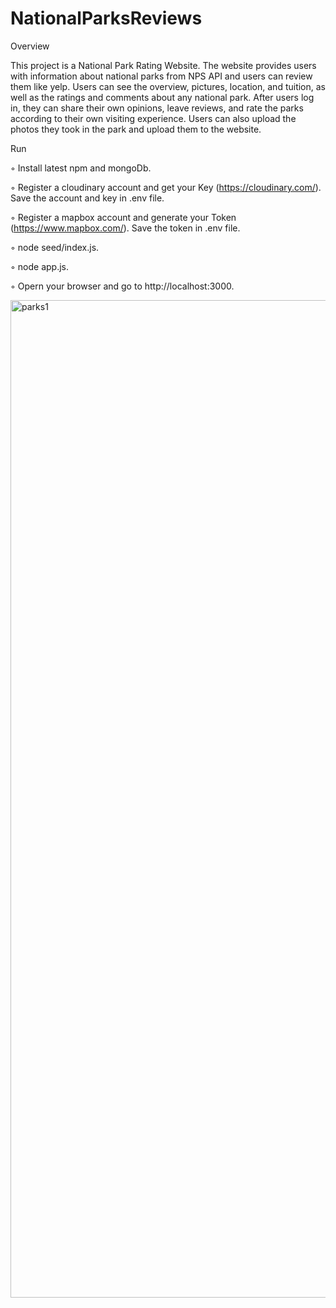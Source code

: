 # NationalParksReviews

Overview

This project is a National Park Rating Website. The website provides users with information about national parks from NPS API and users can review them like yelp. Users can see the overview, pictures, location, and tuition, as well as  the ratings and comments about any national park. After users log in, they can share their own opinions, leave reviews, and rate the parks according to their own visiting experience. Users can also upload the photos they took in the park and upload them to the website.

Run

◦ Install latest npm and mongoDb.

◦ Register a cloudinary account and get your Key (https://cloudinary.com/). Save the account and key in .env file.

◦ Register a mapbox account and generate your Token (https://www.mapbox.com/). Save the token in .env file.

◦ node seed/index.js.

◦ node app.js.

◦ Opern your browser and go to http://localhost:3000.

<img width="1596" alt="parks1" src="https://user-images.githubusercontent.com/61606038/189406417-224023cf-f19e-4886-869f-b869f0309b32.png">
